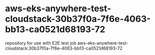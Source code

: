 # aws-eks-anywhere-test-cloudstack-30b37f0a-7f6e-4063-bb13-ca0521d68193-72
repository for use with E2E test job aws-eks-anywhere-test-cloudstack:30b37f0a-7f6e-4063-bb13-ca0521d68193-72
